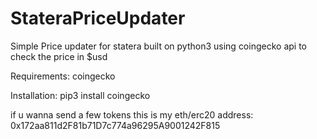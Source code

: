 # StateraPriceUpdater
Simple Price updater for statera built on python3 using coingecko api to check the price in $usd

Requirements:
coingecko

Installation: pip3 install coingecko






if u wanna send a few tokens this is my eth/erc20 address: 0x172aa811d2F81b71D7c774a96295A9001242F815
